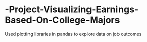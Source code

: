 # -Project-Visualizing-Earnings-Based-On-College-Majors
Used plotting libraries in pandas to explore data on job outcomes
